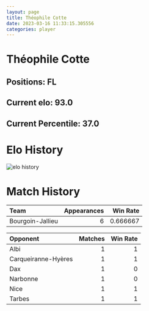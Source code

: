 ```yaml
---  
layout: page  
title: Théophile Cotte  
date: 2023-03-16 11:33:15.305556  
categories: player  
---
```

# Théophile Cotte

## Positions: FL

## Current elo: 93.0

## Current Percentile: 37.0

# Elo History


![elo history](history_ThéophileCotte.png)
# Match History


| Team             |   Appearances |   Win Rate |
|:-----------------|--------------:|-----------:|
| Bourgoin-Jallieu |             6 |   0.666667 |

| Opponent            |   Matches |   Win Rate |
|:--------------------|----------:|-----------:|
| Albi                |         1 |          1 |
| Carqueiranne-Hyères |         1 |          1 |
| Dax                 |         1 |          0 |
| Narbonne            |         1 |          0 |
| Nice                |         1 |          1 |
| Tarbes              |         1 |          1 |
